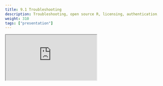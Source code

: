 ```yaml
---
title: 9.1 Troubleshooting
description: Troubleshooting, open source R, licensing, authentication, working with support, and environment variables
weight: 310
tags: ["presentation"]
---
```


<!-- source: <a href="https://colorado.rstudio.com/rsc/pro-admin-training/troubleshoot" target="_blank">pro-admin-training/troubleshoot</a> -->
<div class="xaringan-column">
  <div class="responsive-container-xaringan">
    <div class="animated-r-wrapper">
      <div class="animated-r-vertical">
        <div class="animated-r-circle"></div>
      </div>
      <div class="animated-r-diagonal"></div>
    </div>
    <iframe 
      src="https://colorado.rstudio.com/rsc/pro-admin-training/troubleshoot" 
          gesture="media"  allow="encrypted-media" allowfullscreen
          scrolling="no">
    </iframe>
  </div>
</div>
